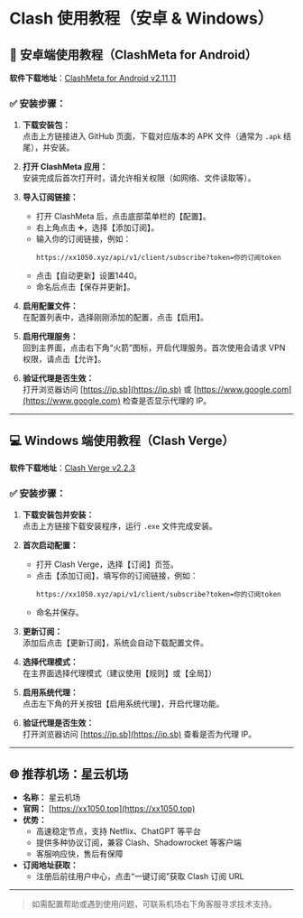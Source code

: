 
# Clash 使用教程（安卓 & Windows）

## 📱 安卓端使用教程（ClashMeta for Android）

**软件下载地址**：[ClashMeta for Android v2.11.11](https://github.com/MetaCubeX/ClashMetaForAndroid/releases/tag/v2.11.11)

### ✅ 安装步骤：

1. **下载安装包：**  
   点击上方链接进入 GitHub 页面，下载对应版本的 APK 文件（通常为 `.apk` 结尾），并安装。

2. **打开 ClashMeta 应用：**  
   安装完成后首次打开时，请允许相关权限（如网络、文件读取等）。

3. **导入订阅链接：**  
   - 打开 ClashMeta 后，点击底部菜单栏的【配置】。
   - 右上角点击 ➕，选择【添加订阅】。
   - 输入你的订阅链接，例如：  
     ```
     https://xx1050.xyz/api/v1/client/subscribe?token=你的订阅token
     ```
   - 点击【自动更新】设置1440。
   - 命名后点击【保存并更新】。

4. **启用配置文件：**  
   在配置列表中，选择刚刚添加的配置，点击【启用】。

5. **启用代理服务：**  
   回到主界面，点击右下角“火箭”图标，开启代理服务。首次使用会请求 VPN 权限，请点击【允许】。

6. **验证代理是否生效：**  
   打开浏览器访问 [https://ip.sb](https://ip.sb) 或 [https://www.google.com](https://www.google.com) 检查是否显示代理的 IP。

---

## 💻 Windows 端使用教程（Clash Verge）

**软件下载地址**：[Clash Verge v2.2.3](https://github.com/clash-verge-rev/clash-verge-rev/releases/download/v2.2.3/Clash.Verge_2.2.3_x64-setup.exe)

### ✅ 安装步骤：

1. **下载安装包并安装：**  
   点击上方链接下载安装程序，运行 `.exe` 文件完成安装。

2. **首次启动配置：**  
   - 打开 Clash Verge，选择【订阅】页签。
   - 点击【添加订阅】，填写你的订阅链接，例如：  
     ```
     https://xx1050.xyz/api/v1/client/subscribe?token=你的订阅token
     ```
   - 命名并保存。

3. **更新订阅：**  
   添加后点击【更新订阅】，系统会自动下载配置文件。

4. **选择代理模式：**  
   在主界面选择代理模式（建议使用【规则】或【全局】）

5. **启用系统代理：**  
   点击左下角的开关按钮【启用系统代理】，开启代理功能。

6. **验证代理是否生效：**  
   打开浏览器访问 [https://ip.sb](https://ip.sb) 查看是否为代理 IP。

---

## 🌐 推荐机场：星云机场

- **名称：** 星云机场
- **官网：** [https://xx1050.top](https://xx1050.top)
- **优势：**
  - 高速稳定节点，支持 Netflix、ChatGPT 等平台
  - 提供多种协议订阅，兼容 Clash、Shadowrocket 等客户端
  - 客服响应快，售后有保障
- **订阅地址获取：**
  - 注册后前往用户中心，点击“一键订阅”获取 Clash 订阅 URL

---

> 如需配置帮助或遇到使用问题，可联系机场右下角客服寻求技术支持。
